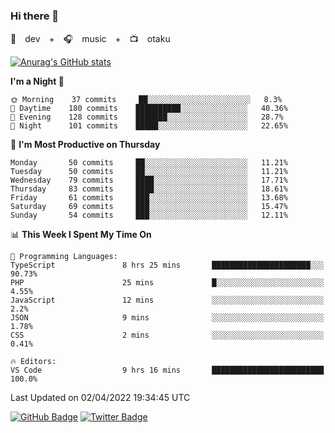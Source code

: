 ### Hi there 👋

🚀　dev　+　🎧　music　+　📺　otaku


[![Anurag's GitHub stats](https://github-readme-stats.vercel.app/api?username=koheitasaka&count_private=true&show_icons=true&theme=monokai)](https://github.com/koheitasaka/github-readme-stats)

<!--START_SECTION:waka-->
**I'm a Night 🦉** 

```text
🌞 Morning    37 commits     ██░░░░░░░░░░░░░░░░░░░░░░░   8.3% 
🌆 Daytime    180 commits    ██████████░░░░░░░░░░░░░░░   40.36% 
🌃 Evening    128 commits    ███████░░░░░░░░░░░░░░░░░░   28.7% 
🌙 Night      101 commits    █████░░░░░░░░░░░░░░░░░░░░   22.65%

```
📅 **I'm Most Productive on Thursday** 

```text
Monday       50 commits     ██░░░░░░░░░░░░░░░░░░░░░░░   11.21% 
Tuesday      50 commits     ██░░░░░░░░░░░░░░░░░░░░░░░   11.21% 
Wednesday    79 commits     ████░░░░░░░░░░░░░░░░░░░░░   17.71% 
Thursday     83 commits     ████░░░░░░░░░░░░░░░░░░░░░   18.61% 
Friday       61 commits     ███░░░░░░░░░░░░░░░░░░░░░░   13.68% 
Saturday     69 commits     ███░░░░░░░░░░░░░░░░░░░░░░   15.47% 
Sunday       54 commits     ███░░░░░░░░░░░░░░░░░░░░░░   12.11%

```


📊 **This Week I Spent My Time On** 

```text
💬 Programming Languages: 
TypeScript               8 hrs 25 mins       ██████████████████████░░░   90.73% 
PHP                      25 mins             █░░░░░░░░░░░░░░░░░░░░░░░░   4.55% 
JavaScript               12 mins             ░░░░░░░░░░░░░░░░░░░░░░░░░   2.2% 
JSON                     9 mins              ░░░░░░░░░░░░░░░░░░░░░░░░░   1.78% 
CSS                      2 mins              ░░░░░░░░░░░░░░░░░░░░░░░░░   0.41%

🔥 Editors: 
VS Code                  9 hrs 16 mins       █████████████████████████   100.0%

```


 Last Updated on 02/04/2022 19:34:45 UTC
<!--END_SECTION:waka-->

[![GitHub Badge](https://img.shields.io/badge/GitHub-100000?style=for-the-badge&logo=github&logoColor=white)](https://github.com/koheitasaka)
[![Twitter Badge](https://img.shields.io/badge/Twitter-1DA1F2?style=for-the-badge&logo=twitter&logoColor=white)](https://twitter.com/sleep_asleep_)
